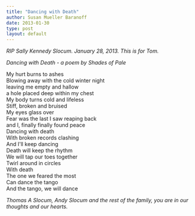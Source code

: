 ```yaml
---
title: "Dancing with Death"
author: Susan Mueller Baranoff
date: 2013-01-30
type: post
layout: default
---
```


*RIP Sally Kennedy Slocum. January 28, 2013. This is for Tom.*

*Dancing with Death - a poem by Shades of Pale*

My hurt burns to ashes  
Blowing away with the cold winter night  
leaving me empty and hallow  
a hole placed deep within my chest  
My body turns cold and lifeless  
Stiff, broken and bruised  
My eyes glass over  
Fear was the last I saw reaping back  
and I, finally finally found peace  
Dancing with death  
With broken records clashing  
And I'll keep dancing  
Death will keep the rhythm  
We will tap our toes together  
Twirl around in circles  
With death  
The one we feared the most  
Can dance the tango  
And the tango, we will dance  

*Thomas A Slocum, Andy Slocum and the rest of the family, you are in our thoughts and our hearts.*
